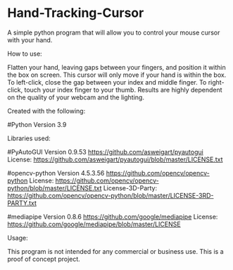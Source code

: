 # Hand-Tracking-Cursor
A simple python program that will allow you to control your mouse cursor with your hand.

How to use:

Flatten your hand, leaving gaps between your fingers, and position it within the box on screen. This cursor will only move if your hand is within
the box. To left-click, close the gap between your index and middle finger. To right-click, touch your index finger to your thumb. Results are highly dependent on the quality of your webcam and the lighting.

Created with the following:

#Python Version 3.9 

Libraries used:

#PyAutoGUI Version 0.9.53 https://github.com/asweigart/pyautogui
License: https://github.com/asweigart/pyautogui/blob/master/LICENSE.txt

#opencv-python Version 4.5.3.56 https://github.com/opencv/opencv-python
License: https://github.com/opencv/opencv-python/blob/master/LICENSE.txt
License-3D-Party: https://github.com/opencv/opencv-python/blob/master/LICENSE-3RD-PARTY.txt


#mediapipe Version 0.8.6 https://github.com/google/mediapipe
License: https://github.com/google/mediapipe/blob/master/LICENSE

Usage: 

This program is not intended for any commercial or business use. This is a proof of concept project. 

